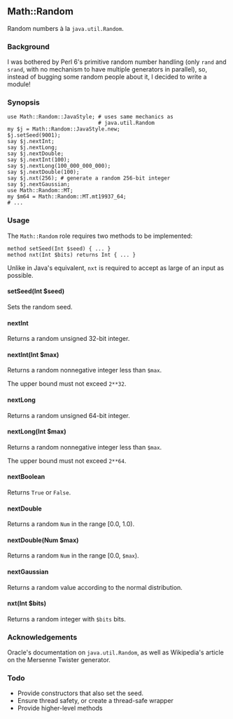 ## Math::Random

Random numbers à la `java.util.Random`.

### Background

I was bothered by Perl 6's primitive random number handling (only `rand` and
`srand`, with no mechanism to have multiple generators in parallel), so,
instead of bugging some random people about it, I decided to write a module!

### Synopsis

    use Math::Random::JavaStyle; # uses same mechanics as
                                 # java.util.Random
    my $j = Math::Random::JavaStyle.new;
    $j.setSeed(9001);
    say $j.nextInt;
    say $j.nextLong;
    say $j.nextDouble;
    say $j.nextInt(100);
    say $j.nextLong(100_000_000_000);
    say $j.nextDouble(100);
    say $j.nxt(256); # generate a random 256-bit integer
    say $j.nextGaussian;
    use Math::Random::MT;
    my $m64 = Math::Random::MT.mt19937_64;
    # ...

### Usage

The `Math::Random` role requires two methods to be implemented:

    method setSeed(Int $seed) { ... }
    method nxt(Int $bits) returns Int { ... }

Unlike in Java's equivalent, `nxt` is required to accept as large of an input
as possible.

#### setSeed(Int $seed)

Sets the random seed.

#### nextInt

Returns a random unsigned 32-bit integer.

#### nextInt(Int $max)

Returns a random nonnegative integer less than `$max`.

The upper bound must not exceed `2**32`.

#### nextLong

Returns a random unsigned 64-bit integer.

#### nextLong(Int $max)

Returns a random nonnegative integer less than `$max`.

The upper bound must not exceed `2**64`.

#### nextBoolean

Returns `True` or `False`.

#### nextDouble

Returns a random `Num` in the range [0.0, 1.0).

#### nextDouble(Num $max)

Returns a random `Num` in the range [0.0, `$max`).

#### nextGaussian

Returns a random value according to the normal distribution.

#### nxt(Int $bits)

Returns a random integer with `$bits` bits.

### Acknowledgements

Oracle's documentation on `java.util.Random`, as well as Wikipedia's article
on the Mersenne Twister generator.

### Todo

* Provide constructors that also set the seed.
* Ensure thread safety, or create a thread-safe wrapper
* Provide higher-level methods
